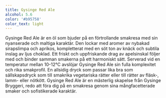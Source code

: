 ```yaml
---
title: Gysinge Red Ale
alcohol: 5.6
color: '#b95758'
color_text: light
---
```

Gysinge Red Ale är en öl som bjuder på en förtrollande smakresa med sin nyanserade och maltiga karaktär. Den lockar med aromer av nybakad sirapslimpa och aprikos, kompletterat med en söt ton av knäck och subtila inslag av ljus choklad. Ett friskt och uppfriskande drag av apelsinskal följer med och binder samman smakerna på ett harmoniskt sätt. Serverad vid en temperatur mellan 10-12°C avslöjar Gysinge Red Ale sin fulla komplexitet och rika smakprofil. En allsidig dryck som passar lika bra som sällskapsdryck som till smakrika vegetariska rätter eller till rätter av fläsk-, lamm- eller nötkött. Gysinge Red Ale är en mästerlig skapelse från Gysinge Bryggeri, redo att föra dig på en smakresa genom sina mångfacetterade smaker och sofistikerade karaktär.
